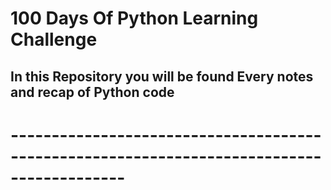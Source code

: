 <h1> 100 Days Of Python Learning Challenge </h1>

 <h2> In this Repository you will be found Every notes and recap of Python code </h2>
 
 # ------------------------------------------------------------------------------------------
 
